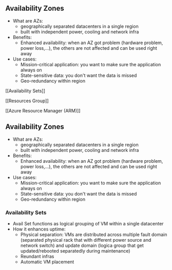 ## Availability Zones
- What are AZs: 
	- geographically separated datacenters in a single region
	- built with independent power,  cooling and network infra
- Benefits:
	- Enhanced availability: when an AZ got problem (hardware problem, power loss,...), the others are not affected and  can be used right away
- Use cases:
	- Mission-critical application: you want to make sure the application always on
	- State-sensitive data: you don't want the data is missed
	- Geo-redundancy within region

[[Availability Sets]]


[[Resources Group]]

[[Azure Resource Manager (ARM)]]

## Availability Zones
- What are AZs: 
	- geographically separated datacenters in a single region
	- built with independent power,  cooling and network infra
- Benefits:
	- Enhanced availability: when an AZ got problem (hardware problem, power loss,...), the others are not affected and  can be used right away
- Use cases:
	- Mission-critical application: you want to make sure the application always on
	- State-sensitive data: you don't want the data is missed
	- Geo-redundancy within region

### Availability Sets
- Avail Set functions as logical grouping of VM within a single datacenter
- How it enhances uptime:
	- Physical separation: VMs are distributed across multiple fault domain (separated physical rack that with different power source and network switch) and update domain (logica group that get updated/rebooted separatedly during maintenance)
	- Reundant infras
	- Automatic VM placement